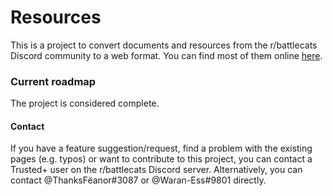 # Resources

This is a project to convert documents and resources from the r/battlecats Discord community to a web format.
You can find most of them online [here](https://thanksfeanor.pythonanywhere.com/guides/top.html).


### Current roadmap
The project is considered complete.


#### Contact
If you have a feature suggestion/request, find a problem with the existing pages (e.g. typos) or want to contribute to this project, you can contact a Trusted+ user on the r/battlecats Discord server. Alternatively, you can contact @ThanksFëanor#3087 or @Waran-Ess#9801 directly.
